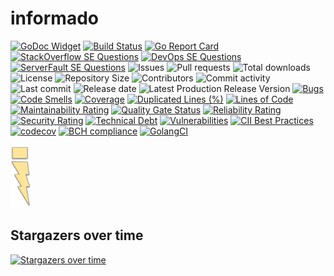 # informado

[![GoDoc Widget]][GoDoc]
[![Build Status](https://travis-ci.org/030/informado.svg?branch=master)](https://travis-ci.org/030/informado)
[![Go Report Card](https://goreportcard.com/badge/github.com/030/informado)](https://goreportcard.com/report/github.com/030/informado)
[![StackOverflow SE Questions](https://img.shields.io/stackexchange/stackoverflow/t/informado.svg?logo=stackoverflow)](https://stackoverflow.com/tags/informado)
[![DevOps SE Questions](https://img.shields.io/stackexchange/devops/t/informado.svg?logo=stackexchange)](https://devops.stackexchange.com/tags/informado)
[![ServerFault SE Questions](https://img.shields.io/stackexchange/serverfault/t/informado.svg?logo=serverfault)](https://serverfault.com/tags/informado)
![Issues](https://img.shields.io/github/issues-raw/030/informado.svg)
![Pull requests](https://img.shields.io/github/issues-pr-raw/030/informado.svg)
![Total downloads](https://img.shields.io/github/downloads/030/informado/total.svg)
![License](https://img.shields.io/github/license/030/informado.svg)
![Repository Size](https://img.shields.io/github/repo-size/030/informado.svg)
![Contributors](https://img.shields.io/github/contributors/030/informado.svg)
![Commit activity](https://img.shields.io/github/commit-activity/m/030/informado.svg)
![Last commit](https://img.shields.io/github/last-commit/030/informado.svg)
![Release date](https://img.shields.io/github/release-date/030/informado.svg)
![Latest Production Release Version](https://img.shields.io/github/release/030/informado.svg)
[![Bugs](https://sonarcloud.io/api/project_badges/measure?project=030_informado&metric=bugs)](https://sonarcloud.io/dashboard?id=030_informado)
[![Code Smells](https://sonarcloud.io/api/project_badges/measure?project=030_informado&metric=code_smells)](https://sonarcloud.io/dashboard?id=030_informado)
[![Coverage](https://sonarcloud.io/api/project_badges/measure?project=030_informado&metric=coverage)](https://sonarcloud.io/dashboard?id=030_informado)
[![Duplicated Lines (%)](https://sonarcloud.io/api/project_badges/measure?project=030_informado&metric=duplicated_lines_density)](https://sonarcloud.io/dashboard?id=030_informado)
[![Lines of Code](https://sonarcloud.io/api/project_badges/measure?project=030_informado&metric=ncloc)](https://sonarcloud.io/dashboard?id=030_informado)
[![Maintainability Rating](https://sonarcloud.io/api/project_badges/measure?project=030_informado&metric=sqale_rating)](https://sonarcloud.io/dashboard?id=030_informado)
[![Quality Gate Status](https://sonarcloud.io/api/project_badges/measure?project=030_informado&metric=alert_status)](https://sonarcloud.io/dashboard?id=030_informado)
[![Reliability Rating](https://sonarcloud.io/api/project_badges/measure?project=030_informado&metric=reliability_rating)](https://sonarcloud.io/dashboard?id=030_informado)
[![Security Rating](https://sonarcloud.io/api/project_badges/measure?project=030_informado&metric=security_rating)](https://sonarcloud.io/dashboard?id=030_informado)
[![Technical Debt](https://sonarcloud.io/api/project_badges/measure?project=030_informado&metric=sqale_index)](https://sonarcloud.io/dashboard?id=030_informado)
[![Vulnerabilities](https://sonarcloud.io/api/project_badges/measure?project=030_informado&metric=vulnerabilities)](https://sonarcloud.io/dashboard?id=030_informado)
[![CII Best Practices](https://bestpractices.coreinfrastructure.org/projects/2810/badge)](https://bestpractices.coreinfrastructure.org/projects/2810)
[![codecov](https://codecov.io/gh/030/informado/branch/master/graph/badge.svg)](https://codecov.io/gh/030/informado)
[![BCH compliance](https://bettercodehub.com/edge/badge/030/informado?branch=master)](https://bettercodehub.com/results/030/informado)
[![GolangCI](https://golangci.com/badges/github.com/golangci/golangci-web.svg)](https://golangci.com/r/github.com/030/informado)

<a href="https://informado.releasesoftwaremoreoften.com"><img src="https://github.com/030/informado/raw/master/logo/logo.png" height="100"></a>

## Stargazers over time

[![Stargazers over time](https://starchart.cc/030/informado.svg)](https://starchart.cc/030/informado)

[GoDoc]: https://godoc.org/github.com/030/informado
[GoDoc Widget]: https://godoc.org/github.com/030/informado?status.svg
